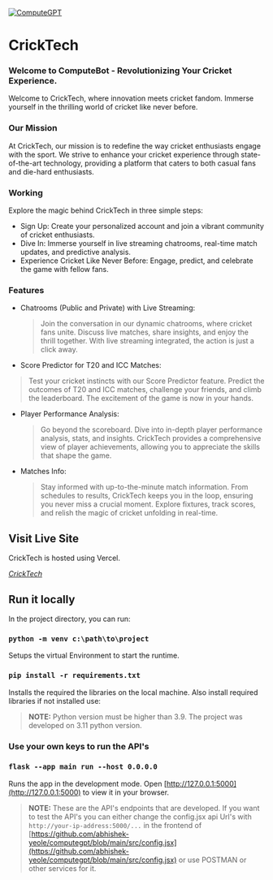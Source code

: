 [![ComputeGPT](https://cricktech.vercel.app/static/media/Road_Sense-removebg-preview.9cd8bd87714b03bbfd64.png)](https://cricktech.vercel.app/)
# CrickTech
### Welcome to ComputeBot - Revolutionizing Your Cricket Experience.

Welcome to CrickTech, where innovation meets cricket fandom. Immerse yourself in the thrilling world of cricket like never before.

### Our Mission

At CrickTech, our mission is to redefine the way cricket enthusiasts engage with the sport. We strive to enhance your cricket experience through state-of-the-art technology, providing a platform that caters to both casual fans and die-hard enthusiasts.

### Working
Explore the magic behind CrickTech in three simple steps:
- Sign Up: Create your personalized account and join a vibrant community of cricket enthusiasts.
- Dive In: Immerse yourself in live streaming chatrooms, real-time match updates, and predictive analysis.
- Experience Cricket Like Never Before: Engage, predict, and celebrate the game with fellow fans.

### Features

- Chatrooms (Public and Private) with Live Streaming:
  > Join the conversation in our dynamic chatrooms, where cricket fans unite. Discuss live matches, share insights, and enjoy the thrill together. With live streaming integrated, the action is just a click away.

-  Score Predictor for T20 and ICC Matches:
  > Test your cricket instincts with our Score Predictor feature. Predict the outcomes of T20 and ICC matches, challenge your friends, and climb the leaderboard. The excitement of the game is now in your hands.

- Player Performance Analysis:
  > Go beyond the scoreboard. Dive into in-depth player performance analysis, stats, and insights. CrickTech provides a comprehensive view of player achievements, allowing you to appreciate the skills that shape the game.

- Matches Info:
  > Stay informed with up-to-the-minute match information. From schedules to results, CrickTech keeps you in the loop, ensuring you never miss a crucial moment. Explore fixtures, track scores, and relish the magic of cricket unfolding in real-time.

## Visit Live Site

CrickTech is hosted using Vercel.

_[CrickTech](https://cricktech.vercel.app/)_



## Run it locally

In the project directory, you can run:
### `python -m venv c:\path\to\project`
Setups the virtual Environment to start the runtime.

### `pip install -r requirements.txt`

Installs the required the libraries on the local machine. Also install required libraries if not installed use:

> **NOTE:** Python version must be higher than 3.9. The project was developed on 3.11 python version.

### Use your own keys to run the API's


### `flask --app main run --host 0.0.0.0`

Runs the app in the development mode. Open [http://127.0.0.1:5000](http://127.0.0.1:5000) to view it in your browser.

> **NOTE:** These are the API's endpoints that are developed. If you want to test the API's you can either change the config.jsx api Url's with `http://your-ip-address:5000/...` in the frontend of [https://github.com/abhishek-yeole/computegpt/blob/main/src/config.jsx](https://github.com/abhishek-yeole/computegpt/blob/main/src/config.jsx) or use POSTMAN or other services for it.
